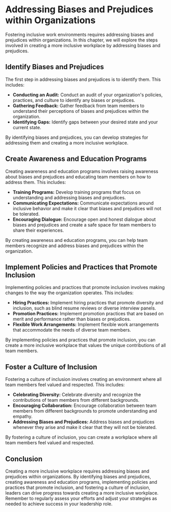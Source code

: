 Addressing Biases and Prejudices within Organizations
=======================================================================================================

Fostering inclusive work environments requires addressing biases and prejudices within organizations. In this chapter, we will explore the steps involved in creating a more inclusive workplace by addressing biases and prejudices.

Identify Biases and Prejudices
------------------------------

The first step in addressing biases and prejudices is to identify them. This includes:

* **Conducting an Audit:** Conduct an audit of your organization's policies, practices, and culture to identify any biases or prejudices.
* **Gathering Feedback:** Gather feedback from team members to understand their perceptions of biases and prejudices within the organization.
* **Identifying Gaps:** Identify gaps between your desired state and your current state.

By identifying biases and prejudices, you can develop strategies for addressing them and creating a more inclusive workplace.

Create Awareness and Education Programs
---------------------------------------

Creating awareness and education programs involves raising awareness about biases and prejudices and educating team members on how to address them. This includes:

* **Training Programs:** Develop training programs that focus on understanding and addressing biases and prejudices.
* **Communicating Expectations:** Communicate expectations around inclusive behavior and make it clear that biases and prejudices will not be tolerated.
* **Encouraging Dialogue:** Encourage open and honest dialogue about biases and prejudices and create a safe space for team members to share their experiences.

By creating awareness and education programs, you can help team members recognize and address biases and prejudices within the organization.

Implement Policies and Practices that Promote Inclusion
-------------------------------------------------------

Implementing policies and practices that promote inclusion involves making changes to the way the organization operates. This includes:

* **Hiring Practices:** Implement hiring practices that promote diversity and inclusion, such as blind resume reviews or diverse interview panels.
* **Promotion Practices:** Implement promotion practices that are based on merit and performance rather than biases or prejudices.
* **Flexible Work Arrangements:** Implement flexible work arrangements that accommodate the needs of diverse team members.

By implementing policies and practices that promote inclusion, you can create a more inclusive workplace that values the unique contributions of all team members.

Foster a Culture of Inclusion
-----------------------------

Fostering a culture of inclusion involves creating an environment where all team members feel valued and respected. This includes:

* **Celebrating Diversity:** Celebrate diversity and recognize the contributions of team members from different backgrounds.
* **Encouraging Collaboration:** Encourage collaboration between team members from different backgrounds to promote understanding and empathy.
* **Addressing Biases and Prejudices:** Address biases and prejudices whenever they arise and make it clear that they will not be tolerated.

By fostering a culture of inclusion, you can create a workplace where all team members feel valued and respected.

Conclusion
----------

Creating a more inclusive workplace requires addressing biases and prejudices within organizations. By identifying biases and prejudices, creating awareness and education programs, implementing policies and practices that promote inclusion, and fostering a culture of inclusion, leaders can drive progress towards creating a more inclusive workplace. Remember to regularly assess your efforts and adjust your strategies as needed to achieve success in your leadership role.

